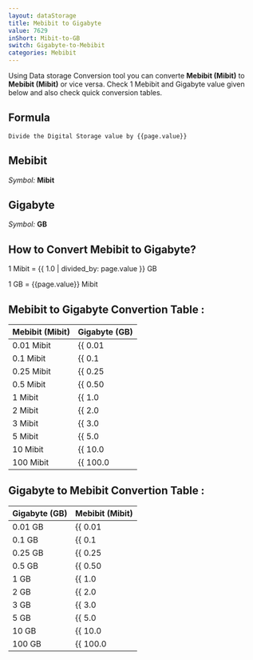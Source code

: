 ```yaml
---
layout: dataStorage
title: Mebibit to Gigabyte
value: 7629
inShort: Mibit-to-GB
switch: Gigabyte-to-Mebibit
categories: Mebibit
---
```


Using Data storage Conversion tool you can converte **Mebibit (Mibit)** to **Mebibit (Mibit)** or vice versa. Check 1 Mebibit and Gigabyte value given below and also check quick conversion tables.

## Formula
`Divide the Digital Storage value by {{page.value}}`

## Mebibit
*Symbol:* **Mibit**

## Gigabyte
*Symbol:* **GB**

## How to Convert Mebibit to Gigabyte?

1 Mibit = {{ 1.0 | divided_by: page.value }} GB

1 GB = {{page.value}} Mibit


## Mebibit to Gigabyte Convertion Table :

| Mebibit (Mibit) | Gigabyte (GB) |
| ---- | ---- |
| 0.01 Mibit | {{ 0.01 | divided_by: page.value }} GB |
| 0.1 Mibit | {{ 0.1 | divided_by: page.value }} GB |
| 0.25 Mibit | {{ 0.25 | divided_by: page.value }} GB |
| 0.5 Mibit | {{ 0.50 | divided_by: page.value }} GB |
| 1 Mibit | {{ 1.0 | divided_by: page.value }} GB |
| 2 Mibit | {{ 2.0 | divided_by: page.value }} GB |
| 3 Mibit | {{ 3.0 | divided_by: page.value }} GB |
| 5 Mibit | {{ 5.0 | divided_by: page.value }} GB |
| 10 Mibit | {{ 10.0 | divided_by: page.value }} GB |
| 100 Mibit | {{ 100.0 | divided_by: page.value }} GB |

## Gigabyte to Mebibit Convertion Table :

| Gigabyte (GB) | Mebibit (Mibit) |
| ---- | ---- |
| 0.01 GB | {{ 0.01 | times: page.value }} Mibit |
| 0.1 GB | {{ 0.1 | times: page.value }} Mibit |
| 0.25 GB | {{ 0.25 | times: page.value }} Mibit |
| 0.5 GB | {{ 0.50 | times: page.value }} Mibit |
| 1 GB | {{ 1.0 | times: page.value }} Mibit |
| 2 GB | {{ 2.0 | times: page.value }} Mibit |
| 3 GB | {{ 3.0 | times: page.value }} Mibit |
| 5 GB | {{ 5.0 | times: page.value }} Mibit |
| 10 GB | {{ 10.0 | times: page.value }} Mibit |
| 100 GB | {{ 100.0 | times: page.value }} Mibit |


<script>
document.getElementById('selectInput')[7].selected = true
document.getElementById('selectOutput')[12].selected = true
</script>
